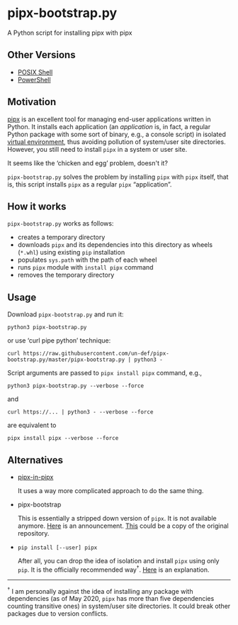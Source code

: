 # pipx-bootstrap.py

A Python script for installing pipx with pipx

## Other Versions

  * [POSIX Shell](https://github.com/un-def/pipx-bootstrap.sh)
  * [PowerShell](https://github.com/un-def/pipx-bootstrap.ps1)

## Motivation

[pipx][pipx-homepage] is an excellent tool for managing end-user applications written in Python. It installs each application (an *application* is, in fact, a regular Python package with some sort of binary, e.g., a console script) in isolated [virtual environment][venv-docs], thus avoiding pollution of system/user site directories. However, you still need to install `pipx` in a system or user site.

It seems like the ‘chicken and egg’ problem, doesn't it?

`pipx-bootstrap.py` solves the problem by installing `pipx` with `pipx` itself, that is, this script installs `pipx` as a regular `pipx` “application”.

## How it works

`pipx-bootstrap.py` works as follows:

  * creates a temporary directory
  * downloads `pipx` and its dependencies into this directory as wheels (`*.whl`) using existing `pip` installation
  * populates `sys.path` with the path of each wheel
  * runs `pipx` module with `install pipx` command
  * removes the temporary directory

## Usage

Download `pipx-bootstrap.py` and run it:

```shell
python3 pipx-bootstrap.py
```

or use ‘curl pipe python’ technique:

```shell
curl https://raw.githubusercontent.com/un-def/pipx-bootstrap.py/master/pipx-bootstrap.py | python3 -
```

Script arguments are passed to `pipx install pipx` command, e.g.,

```shell
python3 pipx-bootstrap.py --verbose --force
```

and

```shell
curl https://... | python3 - --verbose --force
```

are equivalent to

```shell
pipx install pipx --verbose --force
```

## Alternatives

* [pipx-in-pipx][pipx-in-pipx-github]

  It uses a way more complicated approach to do the same thing.

* pipx-bootstrap

  This is essentially a stripped down version of `pipx`. It is not available anymore. [Here][pipx-bootstrap-comment] is an announcement. [This][pipx-bootstrap-github-copy] could be a copy of the original repository.

* `pip install [--user] pipx`

  After all, you can drop the idea of isolation and install `pipx` using only `pip`. It is the officially recommended way<sup>†</sup>. [Here][pipx-bootstrapping-rejection] is an explanation.

---

<sup>†</sup> I am personally against the idea of installing any package with dependencies (as of May 2020, `pipx` has more than five dependencies counting transitive ones) in system/user site directories. It could break other packages due to version conflicts.


[pipx-homepage]: https://pipxproject.github.io/pipx/
[venv-docs]: https://docs.python.org/3/library/venv.html
[pipx-in-pipx-github]: https://github.com/mattsb42/pipx-in-pipx
[pipx-bootstrap-comment]: https://github.com/pipxproject/pipx/issues/44#issuecomment-458007960
[pipx-bootstrap-github-copy]: https://github.com/pmav99/pipx-bootstrap
[pipx-bootstrapping-rejection]: https://github.com/pipxproject/pipx/pull/160#issuecomment-490183821
